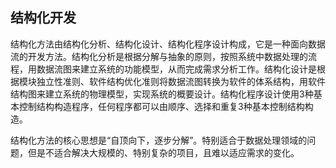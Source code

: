 ## 结构化开发

结构化方法由结构化分析、结构化设计、结构化程序设计构成，它是一种面向数据流的开发方法。结构化分析是根据分解与抽象的原则，按照系统中数据处理的流程，用数据流图来建立系统的功能模型，从而完成需求分析工作。结构化设计是根据模块独立性准则、软件结构优化准则将数据流图转换为软件的体系结构，用软件结构图来建立系统的物理模型，实现系统的概要设计。结构化程序设计使用3种基本控制结构构造程序，任何程序都可以由顺序、选择和重复3种基本控制结构构造。

结构化方法的核心思想是“自顶向下，逐步分解”。特别适合于数据处理领域的问题，但是不适合解决大规模的、特别复杂的项目，且难以适应需求的变化。